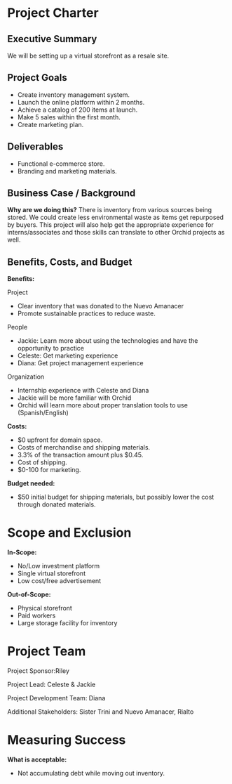 # Project Charter 

## Executive Summary
We will be setting up a virtual storefront as a resale site. 
## Project Goals
- Create inventory management system.
- Launch the online platform within 2 months.
- Achieve a catalog of 200 items at launch.
- Make 5 sales within the first month.
- Create marketing plan.

## Deliverables
- Functional e-commerce store.
- Branding and marketing materials.
  
## Business Case / Background

**Why are we doing this?**
There is inventory from various sources being stored. We could create less environmental waste as items get repurposed by buyers. This project will also help get the appropriate experience for interns/associates and those skills can translate to other Orchid projects as well. 

## Benefits, Costs, and Budget

**Benefits:**

Project
- Clear inventory that was donated to the Nuevo Amanacer
- Promote sustainable practices to reduce waste.
  
People
- Jackie: Learn more about using the technologies and have the opportunity to practice
- Celeste: Get marketing experience
- Diana: Get project management experience
  
Organization
- Internship experience with Celeste and Diana
- Jackie will be more familiar with Orchid
- Orchid will learn more about proper translation tools to use (Spanish/English)
  
**Costs:**
- $0 upfront for domain space. 
- Costs of merchandise and shipping materials.
- 3.3% of the transaction amount plus $0.45.
- Cost of shipping.
- $0-100 for marketing.

**Budget needed:**
- $50 initial budget for shipping materials, but possibly lower the cost through donated materials. 

# Scope and Exclusion

**In-Scope:**
- No/Low investment platform
- Single virtual storefront
- Low cost/free advertisement
  
**Out-of-Scope:**
- Physical storefront
- Paid workers
- Large storage facility for inventory
  
# Project Team
Project Sponsor:Riley

Project Lead: Celeste & Jackie

Project Development Team: Diana

Additional Stakeholders: Sister Trini and Nuevo Amanacer, Rialto

# Measuring Success
**What is acceptable:**
- Not accumulating debt while moving out inventory.
